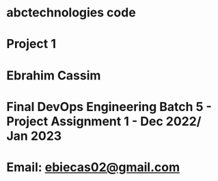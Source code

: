# abctechnologies code
# Project 1 
# Ebrahim Cassim
# Final DevOps Engineering Batch 5 - Project Assignment 1 - Dec 2022/ Jan 2023
# Email: ebiecas02@gmail.com
